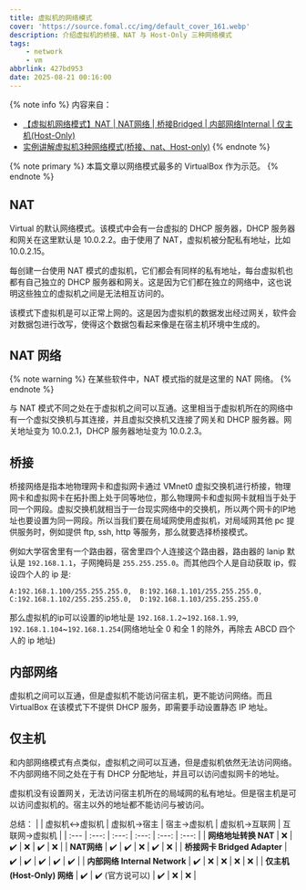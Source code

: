 ```yaml
---
title: 虚拟机的网络模式
cover: 'https://source.fomal.cc/img/default_cover_161.webp'
description: 介绍虚拟机的桥接、NAT 与 Host-Only 三种网络模式
tags: 
    - network
    - vm
abbrlink: 427bd953
date: 2025-08-21 00:16:00
---
```


{% note info %}
内容来自：
* [【虚拟机网络模式】NAT | NAT网络 | 桥接Bridged | 内部网络Internal | 仅主机(Host-Only)](https://www.bilibili.com/video/BV11M4y1J7zP)
* [实例讲解虚拟机3种网络模式(桥接、nat、Host-only)](https://www.cnblogs.com/ggjucheng/archive/2012/08/19/2646007.html)
{% endnote %}

{% note primary %}
本篇文章以网络模式最多的 VirtualBox 作为示范。
{% endnote %}

## NAT
Virtual 的默认网络模式。该模式中会有一台虚拟的 DHCP 服务器，DHCP 服务器和网关在这里默认是 10.0.2.2。由于使用了 NAT，虚拟机被分配私有地址，比如 10.0.2.15。

每创建一台使用 NAT 模式的虚拟机，它们都会有同样的私有地址，每台虚拟机也都有自己独立的 DHCP 服务器和网关。这是因为它们都在独立的网络中，这也说明这些独立的虚拟机之间是无法相互访问的。

该模式下虚拟机是可以正常上网的。这是因为虚拟机的数据发出经过网关，软件会对数据包进行改写，使得这个数据包看起来像是在宿主机环境中生成的。

## NAT 网络
{% note warning %}
在某些软件中，NAT 模式指的就是这里的 NAT 网络。
{% endnote %}

与 NAT 模式不同之处在于虚拟机之间可以互通。这里相当于虚拟机所在的网络中有一个虚拟交换机与其连接，并且虚拟交换机又连接了网关和 DHCP 服务器。网关地址变为 10.0.2.1，DHCP 服务器地址变为 10.0.2.3。

## 桥接
桥接网络是指本地物理网卡和虚拟网卡通过 VMnet0 虚拟交换机进行桥接，物理网卡和虚拟网卡在拓扑图上处于同等地位，那么物理网卡和虚拟网卡就相当于处于同一个网段。虚拟交换机就相当于一台现实网络中的交换机，所以两个网卡的IP地址也要设置为同一网段。所以当我们要在局域网使用虚拟机，对局域网其他 pc 提供服务时，例如提供 ftp, ssh, http 等服务，那么就要选择桥接模式。

例如大学宿舍里有一个路由器，宿舍里四个人连接这个路由器，路由器的 lanip 默认是 `192.168.1.1`，子网掩码是 `255.255.255.0`。而其他四个人是自动获取 ip，假设四个人的 ip 是:
```
A:192.168.1.100/255.255.255.0,  B:192.168.1.101/255.255.255.0,  C:192.168.1.102/255.255.255.0,  D:192.168.1.103/255.255.255.0
```

那么虚拟机的ip可以设置的ip地址是 `192.168.1.2`~`192.168.1.99`, `192.168.1.104`~`192.168.1.254`(网络地址全 0 和全 1 的除外，再除去 ABCD 四个人的 ip 地址)


## 内部网络
虚拟机之间可以互通，但是虚拟机不能访问宿主机，更不能访问网络。而且 VirtualBox 在该模式下不提供 DHCP 服务，即需要手动设置静态 IP 地址。



## 仅主机
和内部网络模式有点类似，虚拟机之间可以互通，但是虚拟机依然无法访问网络。不内部网络不同之处在于有 DHCP 分配地址，并且可以访问虚拟网卡的地址。

虚拟机没有设置网关，无法访问宿主机所在的局域网的私有地址。但是宿主机是可以访问虚拟机的。宿主以外的地址都不能访问与被访问。

总结：
| | 虚拟机↔虚拟机 | 虚拟机→宿主 | 宿主→虚拟机 | 虚拟机→互联网 | 互联网→虚拟机 |
| :--- | :---: | :---: | :---: | :---: | :---: |
| **网络地址转换 NAT** | ❌ | ✔️ | ❌ | ✔️ | ❌ |
| **NAT网络** | ✔️ | ✔️ | ❌ | ✔️ | ❌ |
| **桥接网卡 Bridged Adapter** | ✔️ | ✔️ | ✔️ | ✔️ | ✔️ |
| **内部网络 Internal Network** | ✔️ | ❌ | ❌ | ❌ | ❌ |
| **仅主机(Host-Only) 网络** | ✔️ | ✔️ (官方说可以) | ✔️ | ❌ | ❌ |